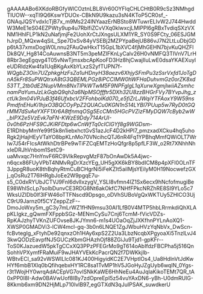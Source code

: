 gAAAAABo6XKdoRBGfyWlCOztnLBL8Vr60OYFlqCHLCHtB0R9cSz3NMhgdTIUOW--xqTI9Q6KswYDUOx-CBkN9U9kazu3sN4KToP5CR0sf_-GNAqJQSYvdxIcTjB7x_m9Ms224INYaazErNBSto8WTuwrELIvW2J744HwddW3MeE1eS04EZPWty9up4u7RblfiZCvVXq0klwxcjLMlPPl6gRBxTvdiqSXzVXNM1HhIFLP1kN2uNafjmjFe2UohXrCtJXngsULXM1YR_SY0S9FCty_06ESJGMhJrpD_MQxw4qSiL_Spe7DxSv84yVSEBj2MZPYpaBejUB86vJ7N2LtLuDbjGDp6tA37xmxDogW0Lnnu2FAuQwHkxT15GpL1bXVC4fjMhGEHN7bjvKuQHZFIDk8QV_Hg814CoAuwnsB3NT5m3peMZIFKnLyCalv26H0vNMFQ3TIVnV7LrH8Rbr3egEgqvg4T05vNwTjmsxbcApKooFD3Hz8hjCwajIluLwE0dsaYKAEXuyleUDRIdzKw4fa1UqBKgAxKbYLxzS2yfTUPN7f-_WQgbZ3Oin7UZphkgHzFsZa1uHDnyH38aezv6XhjySFmPu3zSsrVxfd1JoTgDnA5kFr8SuPWQtrxA8tG3QBEMLPGz8iPCCIMW0hWFHaDuhvmGz0orZK8xd53TT_2tb0dE2NupVMm8NxTlPkWTwM5F9NPFglgL1qXurwXgmjlwiiAZsmhcnamPaYumJzLkGqbQ9qh2a6NpMSOffftr5DXh32U8zzBHGrFVy7BYvpJhg_zctUk3m04VPJuB3f46UfxbcV2FFohbolKd070_e5fiZrLJWqiYTFAoxY9W59nsPmdfnEHuKi1hjxO3BQCOyPpZ2QUACu0KGN1nS14LYBl7PUup5w7RyD0tGQrMM7dSvAeYXFF1Xr6A8tfnmqOSg5EcCMn5HGcPVZizFMyDQW7cByb2wW_bIPX2e5VzEvk7aFN-KWzE9Ddy714ArUI-0v0h6PzHFS9CJKiRFDtp6wCnWfTq0cIClGYf8g9WGDsm_-E1RDhbyMmYe99fSk8n1iebxhctGvS1azJcF4D2kHPl7_pmzxadXCku4hq5uhoRgk2jHajHEyVTaYO8bpKLnMo70VNcihcQTJ6nR4Fq1YPBhqMmfQWiOLT7WrIw7J54rFIcsAtWkhDtrBPe9wTiFZCqEMTzHoQfgr8p5pfLF3W_o2Rt7XNhhNhxIeDRJhVnbom1SetC9-uaMvxqc7HnYnvF6RC9VIkRepvgMzF87bOnAwDk5A4jwc-n6qcx86FUyVPbT4NMvRgDrXzcYEg_UH5gXK6kBY8bdICM8p4pXFI0OLnTF3JppgR8uoK8thBqhyRtmCuBCHgrNi5iFeKZIt5aiIMjsYEilyM0H19NocwefzGXj_qOsRu2T76lHRgbJoEe2W9pgqE7u-s5_C0dxRYUbJCTVJ9Fnl6dvlIxzygV_YSLI8vfmn4IZ1Sx6ecx9hNcfofmugiBeE98WhIScLp7soIbDunvCE3RDG8Nt6akOkfC7NHfFPkcNRZhRE8SI9YLo5c7WksUZIDb0lf3IFW46oTTFNscd9Dpsgo_oDVhSUBoVgQxWKTUy5ZHICO3UjC9rU9Jarnz0f5CYZeppZzF--DmoJoWxy5m_gC3y7mLrWZ1fHN9msu30AI1LfB0V4MTP5hbLRrmkdiQhXLApKLIgkz_gQwmFXFppbSGz-MENmCySu7Cnj6TcmM-fVicVDZs-RpKAJzhyTVKnZUFOvse8JKJYmn6-m1s4UOaOqZjJXKfhnPYLnAoXQ1-XWSP0GMADVi3-lCW4mcl-gq-3b0n6LNQE1ZgJWbuHVzYqNbVx_DwScn-fcBvtegIg_xFtyhDe92qnxzOh1HAy6xpS2Z2Ua3LbzNcqbXPgyoaXi5TnzlLvJ43kwQODzEavpfNJ5GUCzKbmGHAzhOjf88ZGiJu9Tjd1-gpKFr--ToS0KJazuedW5pkTgCCxXQ3PPzPFEGrMo9gT614oAbIfdzFBCPha5j516QnSohhVPXymfFRaMuiF9wJHAYVEkKcPacrQN2f7DWKkjIb-WBtvECI_sa92vWSWILlc081KJ400HigyidKC2E7VHptIOs4_Ua8HdlnVtJdKwHYf6mbB1Xlq0bQfihqebxHY1RC8sa1TvMP1hV5JGoHyJZgUyb6wqIN_0Ygs-r3t1WojHY0wrqAdACEpVG7ovISNkKaWE6HhNeEu4AuJqIaKikoTEMt7QR_tA0xPP0I8I-Adw0BAVwUof8lBy7zdOpreEpI5z54vuYAxDN6-yBh-U0dmRUlG-8Kkmb6xm9DN2HjMLp710lvlB97_egGTXdN3qJuIPSAK_suwdkerU